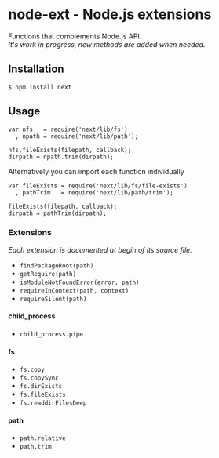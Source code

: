 # node-ext - Node.js extensions

Functions that complements Node.js API.  
_It's work in progress, new methods are added when needed._

## Installation

	$ npm install next

## Usage

	var nfs   = require('next/lib/fs')
	  , npath = require('next/lib/path');

	nfs.fileExists(filepath, callback);
	dirpath = npath.trim(dirpath);

Alternatively you can import each function individually

	var fileExists = require('next/lib/fs/file-exists')
	  , pathTrim   = require('next/lib/path/trim');

	fileExists(filepath, callback);
	dirpath = pathTrim(dirpath);

### Extensions

_Each extension is documented at begin of its source file._

* `findPackageRoot(path)`
* `getRequire(path)`
* `isModuleNotFoundError(error, path)`
* `requireInContext(path, context)`
* `requireSilent(path)`

#### child_process

* `child_process.pipe`

#### fs

* `fs.copy`
* `fs.copySync`
* `fs.dirExists`
* `fs.fileExists`
* `fs.readdirFilesDeep`

#### path

* `path.relative`
* `path.trim`
